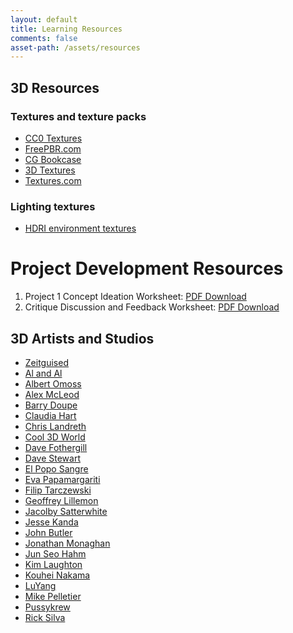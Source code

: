 ```yaml
---
layout: default
title: Learning Resources
comments: false
asset-path: /assets/resources
---
```

## 3D Resources

### Textures and texture packs

- [CC0 Textures](https://cc0textures.com/)
- [FreePBR.com](https://freepbr.com)
- [CG Bookcase](https://www.cgbookcase.com/)
- [3D Textures](https://3dtextures.me/tag/pbr/)
- [Textures.com](https://www.textures.com/)

### Lighting textures

- [HDRI environment textures](https://hdrihaven.com/)

# Project Development Resources

1. Project 1 Concept Ideation Worksheet: [PDF Download]({{site.baseurl}}{{page.asset-path}}/art314-project-1-ideation.pdf)
2. Critique Discussion and Feedback Worksheet: [PDF Download]({{site.baseurl}}{{page.asset-path}}/crit-feedback-worksheet.pdf)

## 3D Artists and Studios

* [Zeitguised](https://www.zeitguised.com/)
* [Al and Al](http://www.alandal.co.uk/)
* [Albert Omoss](https://omoss.io/) 
* [Alex McLeod](https://www.alxclub.com/) 
* [Barry Doupe](http://www.barrydoupe.ca/)
* [Claudia Hart](https://claudiahart.com/) 
* [Chris Landreth](http://www.chrislandreth.com/)
* [Cool 3D World](https://cool3dworld.com/)
* [Dave Fothergill](https://vimeo.com/davefothergillvfx) 
* [Dave Stewart](https://vimeo.com/davegrafix)
* [El Popo Sangre](https://vimeo.com/elpoposangre) 
* [Eva Papamargariti](https://evapapamargariti.tumblr.com/) 
* [Filip Tarczewski](https://vimeo.com/ftarczewski)
* [Geoffrey Lillemon](http://www.geoffreylillemon.com/website/) 
* [Jacolby Satterwhite](http://jacolby.com/home.html)
* [Jesse Kanda](http://www.jessekanda.com/) 
* [John Butler](https://vimeo.com/user3946359) 
* [Jonathan Monaghan](http://jonmonaghan.com/)
* [Jun Seo Hahm](https://vimeo.com/junseohahm)
* [Kim Laughton](https://kimlaughton.tumblr.com/)
* [Kouhei Nakama](http://kouheinakama.com/) 
* [LuYang](http://luyang.asia/)
* [Mike Pelletier](http://mikepelletier.net/)
* [Pussykrew](https://www.pussykrew.club/)
* [Rick Silva](http://ricksilva.net/)